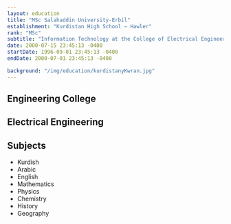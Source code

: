 ```yaml
---
layout: education
title: "MSc Salahaddin University-Erbil"
establishment: "Kurdistan High School – Hawler"
rank: "MSc"
subtitle: "Information Technology at the College of Electrical Engineering"
date: 2000-07-15 23:45:13 -0400
startDate: 1996-09-01 23:45:13 -0400
endDate: 2000-07-01 23:45:13 -0400

background: "/img/education/kurdistanyKwran.jpg"
---
```


## Engineering College

## Electrical Engineering

## Subjects

- Kurdish
- Arabic
- English
- Mathematics
- Physics
- Chemistry
- History
- Geography
